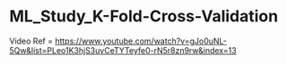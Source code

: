 # ML_Study_K-Fold-Cross-Validation

Video Ref = https://www.youtube.com/watch?v=gJo0uNL-5Qw&list=PLeo1K3hjS3uvCeTYTeyfe0-rN5r8zn9rw&index=13
